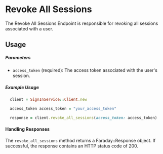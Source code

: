 # Revoke All Sessions
The Revoke All Sessions Endpoint is responsible for revoking all sessions associated with a user.

## Usage

##### Parameters

- `access_token` (required): The access token associated with the user's session.

##### Example Usage

```ruby
  client = SignInService::Client.new

  access_token access_token = "your_access_token"

  response = client.revoke_all_sessions(access_token: access_token)
```

#### Handling Responses

The `revoke_all_sessions` method returns a Faraday::Response object. If successful, the response contains an HTTP status code of 200.
